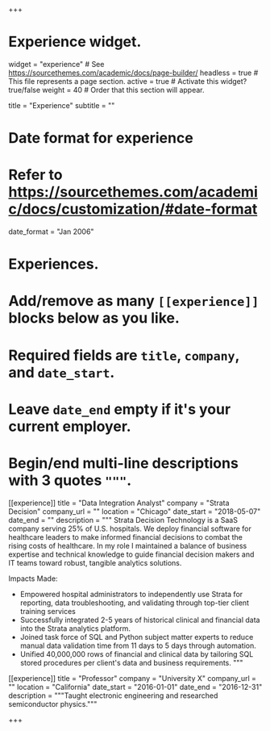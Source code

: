 +++
# Experience widget.
widget = "experience"  # See https://sourcethemes.com/academic/docs/page-builder/
headless = true  # This file represents a page section.
active = true  # Activate this widget? true/false
weight = 40  # Order that this section will appear.

title = "Experience"
subtitle = ""

# Date format for experience
#   Refer to https://sourcethemes.com/academic/docs/customization/#date-format
date_format = "Jan 2006"

# Experiences.
#   Add/remove as many `[[experience]]` blocks below as you like.
#   Required fields are `title`, `company`, and `date_start`.
#   Leave `date_end` empty if it's your current employer.
#   Begin/end multi-line descriptions with 3 quotes `"""`.
[[experience]]
  title = "Data Integration Analyst"
  company = "Strata Decision"
  company_url = ""
  location = "Chicago"
  date_start = "2018-05-07"
  date_end = ""
  description = """
Strata Decision Technology is a SaaS company serving 25% of U.S. hospitals. We deploy financial software for healthcare leaders to make informed financial decisions to combat the rising costs of healthcare. In my role I maintained a balance of business expertise and technical knowledge to guide financial decision makers and IT teams toward robust, tangible analytics solutions. 

Impacts Made:

* Empowered hospital administrators to independently use Strata for reporting, data troubleshooting, and validating through top-tier client training services
* Successfully integrated 2-5 years of historical clinical and financial data into the Strata analytics platform.
* Joined task force of SQL and Python subject matter experts to reduce manual data validation time from 11 days to 5 days through automation.
* Unified 40,000,000 rows of financial and clinical data by tailoring SQL stored procedures per client's data and business requirements.
  """

[[experience]]
  title = "Professor"
  company = "University X"
  company_url = ""
  location = "California"
  date_start = "2016-01-01"
  date_end = "2016-12-31"
  description = """Taught electronic engineering and researched semiconductor physics."""

+++
